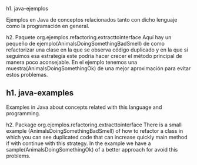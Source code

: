 h1. java-ejemplos

Ejemplos en Java de conceptos relacionados tanto con dicho lenguaje como la programación en
general.

h2. Paquete org.ejemplos.refactoring.extracttointerface
Aquí hay un pequeño de ejemplo(AnimalsDoingSomethingBadSmell) de como refactorizar una clase en
la que se observa código duplicado y en la que si seguimos esa estrategía este podría hacer
crecer el método principal de manera poco aconsejable.
En el ejemplo tenemos una muestra(AnimalsDoingSomethingOk) de una mejor aproximación para
evitar estos problemas.

h1. java-examples
-------------

Examples in Java about concepts related with this language and programming.

h2. Package org.ejemplos.refactoring.extracttointerface
There is a small example (AnimalsDoingSomethingBadSmell) of how to refactor a class in which
you can see duplicated code that can increase quickly main method if with continue with this strategy.
In the example we have a sample(AnimalsDoingSomethingOk) of a better approach for avoid this problems.

